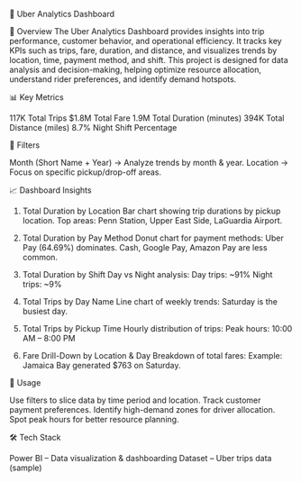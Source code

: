 🚖 Uber Analytics Dashboard

📌 Overview
The Uber Analytics Dashboard provides insights into trip performance, customer behavior, and operational efficiency. It tracks key KPIs such as trips, fare, duration, and distance, and visualizes trends by location, time, payment method, and shift.
This project is designed for data analysis and decision-making, helping optimize resource allocation, understand rider preferences, and identify demand hotspots.

📊 Key Metrics

117K Total Trips
$1.8M Total Fare
1.9M Total Duration (minutes)
394K Total Distance (miles)
8.7% Night Shift Percentage

🔎 Filters

Month (Short Name + Year) → Analyze trends by month & year.
Location → Focus on specific pickup/drop-off areas.

📈 Dashboard Insights

1. Total Duration by Location
Bar chart showing trip durations by pickup location.
Top areas: Penn Station, Upper East Side, LaGuardia Airport.

2. Total Duration by Pay Method
   Donut chart for payment methods:
   Uber Pay (64.69%) dominates.
   Cash, Google Pay, Amazon Pay are less common.

4. Total Duration by Shift
Day vs Night analysis:
Day trips: ~91%
Night trips: ~9%

4. Total Trips by Day Name
Line chart of weekly trends:
Saturday is the busiest day.

5. Total Trips by Pickup Time
Hourly distribution of trips:
Peak hours: 10:00 AM – 8:00 PM

6. Fare Drill-Down by Location & Day
Breakdown of total fares:
Example: Jamaica Bay generated $763 on Saturday.


🚀 Usage

Use filters to slice data by time period and location.
Track customer payment preferences.
Identify high-demand zones for driver allocation.
Spot peak hours for better resource planning.

🛠️ Tech Stack

Power BI – Data visualization & dashboarding
Dataset – Uber trips data (sample)
